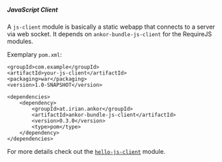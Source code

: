 ##### JavaScript Client

A `js-client` module is basically a static webapp that connects to a server via web socket.
It depends on `ankor-bundle-js-client` for the RequireJS modules.

Exemplary `pom.xml`:

    <groupId>com.example</groupId>
    <artifactId>your-js-client</artifactId>
    <packaging>war</packaging>
    <version>1.0-SNAPSHOT</version>

    <dependencies>
        <dependency>
            <groupId>at.irian.ankor</groupId>
            <artifactId>ankor-bundle-js-client</artifactId>
            <version>0.3.0</version>
            <type>pom</type>
        </dependency>
    </dependencies>
    
For more details check out the [`hello-js-client`](https://github.com/ankor-io/hello-ankor/tree/master/hello-js-client) module.
